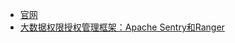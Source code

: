
- [官网](https://ranger.apache.org/)
- [大数据权限授权管理框架：Apache Sentry和Ranger](https://blog.csdn.net/Androidlushangderen/article/details/85649735)
